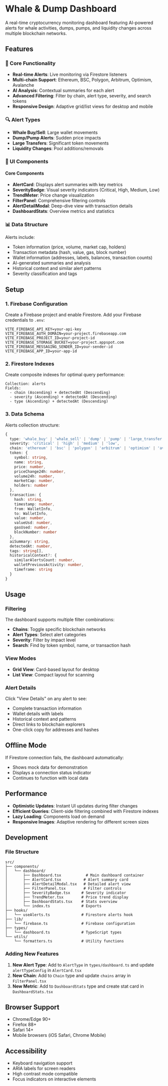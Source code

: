 # Whale & Dump Dashboard

A real-time cryptocurrency monitoring dashboard featuring AI-powered alerts for whale activities, dumps, pumps, and liquidity changes across multiple blockchain networks.

## Features

### 🎯 Core Functionality
- **Real-time Alerts**: Live monitoring via Firestore listeners
- **Multi-chain Support**: Ethereum, BSC, Polygon, Arbitrum, Optimism, Avalanche
- **AI Analysis**: Contextual summaries for each alert
- **Advanced Filtering**: Filter by chain, alert type, severity, and search tokens
- **Responsive Design**: Adaptive grid/list views for desktop and mobile

### 🔍 Alert Types
- **Whale Buy/Sell**: Large wallet movements
- **Dump/Pump Alerts**: Sudden price impacts
- **Large Transfers**: Significant token movements
- **Liquidity Changes**: Pool additions/removals

### 🎨 UI Components

#### Core Components
- **AlertCard**: Displays alert summaries with key metrics
- **SeverityBadge**: Visual severity indicators (Critical, High, Medium, Low)
- **TrendMeter**: Price change visualization
- **FilterPanel**: Comprehensive filtering controls
- **AlertDetailModal**: Deep-dive view with transaction details
- **DashboardStats**: Overview metrics and statistics

### 📊 Data Structure

Alerts include:
- Token information (price, volume, market cap, holders)
- Transaction metadata (hash, value, gas, block number)
- Wallet information (addresses, labels, balances, transaction counts)
- AI-generated summaries and analysis
- Historical context and similar alert patterns
- Severity classification and tags

## Setup

### 1. Firebase Configuration

Create a Firebase project and enable Firestore. Add your Firebase credentials to `.env`:

```env
VITE_FIREBASE_API_KEY=your-api-key
VITE_FIREBASE_AUTH_DOMAIN=your-project.firebaseapp.com
VITE_FIREBASE_PROJECT_ID=your-project-id
VITE_FIREBASE_STORAGE_BUCKET=your-project.appspot.com
VITE_FIREBASE_MESSAGING_SENDER_ID=your-sender-id
VITE_FIREBASE_APP_ID=your-app-id
```

### 2. Firestore Indexes

Create composite indexes for optimal query performance:

```
Collection: alerts
Fields: 
  - chain (Ascending) + detectedAt (Descending)
  - severity (Ascending) + detectedAt (Descending)
  - type (Ascending) + detectedAt (Descending)
```

### 3. Data Schema

Alerts collection structure:

```typescript
{
  type: 'whale_buy' | 'whale_sell' | 'dump' | 'pump' | 'large_transfer' | 'liquidity_add' | 'liquidity_remove',
  severity: 'critical' | 'high' | 'medium' | 'low',
  chain: 'ethereum' | 'bsc' | 'polygon' | 'arbitrum' | 'optimism' | 'avalanche',
  token: {
    symbol: string,
    name: string,
    price: number,
    priceChange24h: number,
    volume24h: number,
    marketCap: number,
    holders: number
  },
  transaction: {
    hash: string,
    timestamp: number,
    from: WalletInfo,
    to: WalletInfo,
    value: number,
    valueUsd: number,
    gasUsed: number,
    blockNumber: number
  },
  aiSummary: string,
  detectedAt: number,
  tags: string[],
  historicalContext?: {
    similarAlertsCount: number,
    walletPreviousActivity: number,
    timeframe: string
  }
}
```

## Usage

### Filtering

The dashboard supports multiple filter combinations:
- **Chains**: Toggle specific blockchain networks
- **Alert Types**: Select alert categories
- **Severity**: Filter by impact level
- **Search**: Find by token symbol, name, or transaction hash

### View Modes

- **Grid View**: Card-based layout for desktop
- **List View**: Compact layout for scanning

### Alert Details

Click "View Details" on any alert to see:
- Complete transaction information
- Wallet details with labels
- Historical context and patterns
- Direct links to blockchain explorers
- One-click copy for addresses and hashes

## Offline Mode

If Firestore connection fails, the dashboard automatically:
- Shows mock data for demonstration
- Displays a connection status indicator
- Continues to function with local data

## Performance

- **Optimistic Updates**: Instant UI updates during filter changes
- **Efficient Queries**: Client-side filtering combined with Firestore indexes
- **Lazy Loading**: Components load on demand
- **Responsive Images**: Adaptive rendering for different screen sizes

## Development

### File Structure

```
src/
├── components/
│   └── dashboard/
│       ├── Dashboard.tsx           # Main dashboard container
│       ├── AlertCard.tsx          # Alert summary card
│       ├── AlertDetailModal.tsx   # Detailed alert view
│       ├── FilterPanel.tsx        # Filter controls
│       ├── SeverityBadge.tsx     # Severity indicator
│       ├── TrendMeter.tsx        # Price trend display
│       ├── DashboardStats.tsx    # Stats overview
│       └── index.ts              # Exports
├── hooks/
│   └── useAlerts.ts              # Firestore alerts hook
├── lib/
│   └── firebase.ts               # Firebase configuration
├── types/
│   └── dashboard.ts              # TypeScript types
└── utils/
    └── formatters.ts             # Utility functions
```

### Adding New Features

1. **New Alert Type**: Add to `AlertType` in `types/dashboard.ts` and update `alertTypeConfig` in `AlertCard.tsx`
2. **New Chain**: Add to `Chain` type and update `chains` array in `FilterPanel.tsx`
3. **New Metric**: Add to `DashboardStats` type and create stat card in `DashboardStats.tsx`

## Browser Support

- Chrome/Edge 90+
- Firefox 88+
- Safari 14+
- Mobile browsers (iOS Safari, Chrome Mobile)

## Accessibility

- Keyboard navigation support
- ARIA labels for screen readers
- High contrast mode compatible
- Focus indicators on interactive elements
